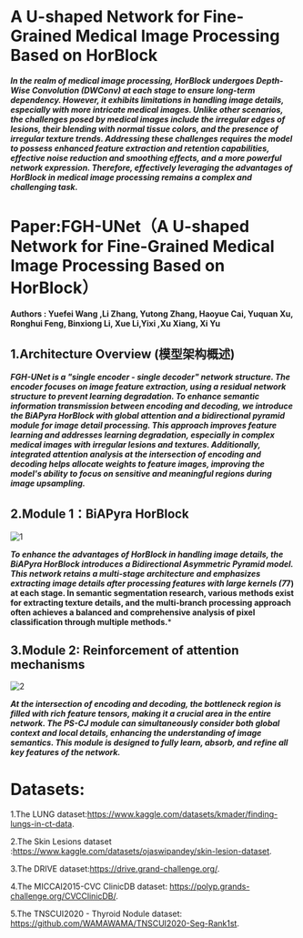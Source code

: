 # A U-shaped Network for Fine-Grained Medical Image Processing Based on HorBlock

***In the realm of medical image processing, HorBlock undergoes Depth-Wise Convolution (DWConv) at each stage to ensure long-term dependency. However, it exhibits limitations in handling image details, especially with more intricate medical images. Unlike other scenarios, the challenges posed by medical images include the irregular edges of lesions, their blending with normal tissue colors, and the presence of irregular texture trends. Addressing these challenges requires the model to possess enhanced feature extraction and retention capabilities, effective noise reduction and smoothing effects, and a more powerful network expression. Therefore, effectively leveraging the advantages of HorBlock in medical image processing remains a complex and challenging task.***

# Paper:FGH-UNet（A U-shaped Network for Fine-Grained Medical Image Processing Based on HorBlock）

**Authors : Yuefei Wang ,Li Zhang, Yutong Zhang, Haoyue Cai,  Yuquan Xu, Ronghui Feng, Binxiong Li, Xue Li,Yixi ,Xu Xiang, Xi Yu**

## **1.Architecture Overview (模型架构概述)**



***FGH-UNet is a "single encoder - single decoder" network structure. The encoder focuses on image feature extraction, using a residual network structure to prevent learning degradation. To enhance semantic information transmission between encoding and decoding, we introduce the BiAPyra HorBlock with global attention and a bidirectional pyramid module for image detail processing. This approach improves feature learning and addresses learning degradation, especially in complex medical images with irregular lesions and textures. Additionally, integrated attention analysis at the intersection of encoding and decoding helps allocate weights to feature images, improving the model's ability to focus on sensitive and meaningful regions during image upsampling.***

## 2.Module 1：BiAPyra HorBlock

![1](https://github.com/YF-W/FGH-UNet/assets/66008255/baf1e9a1-9188-4d1d-a80b-e812acec6bd8)


***To enhance the advantages of HorBlock in handling image details, the BiAPyra HorBlock introduces a Bidirectional Asymmetric Pyramid model. This network retains a multi-stage architecture and emphasizes extracting image details after processing features with large kernels (7*7) at each stage. In semantic segmentation research, various methods exist for extracting texture details, and the multi-branch processing approach often achieves a balanced and comprehensive analysis of pixel classification through multiple methods.***

## 3.Module 2:   Reinforcement of attention mechanisms

![2](https://github.com/YF-W/FGH-UNet/assets/66008255/589dc68c-5788-476e-8106-3a3e27b5f27b)


***At the intersection of encoding and decoding, the bottleneck region is filled with rich feature tensors, making it a crucial area in the entire network. The PS-CJ module can simultaneously consider both global context and local details, enhancing the understanding of image semantics. This module is designed to fully learn, absorb, and refine all key features of the network.***

# **Datasets**:

1.The LUNG dataset:https://www.kaggle.com/datasets/kmader/finding-lungs-in-ct-data.

2.The Skin Lesions dataset :https://www.kaggle.com/datasets/ojaswipandey/skin-lesion-dataset.

3.The DRIVE dataset:https://drive.grand-challenge.org/.

4.The MICCAI2015-CVC ClinicDB dataset: https://polyp.grands-challenge.org/CVCClinicDB/.

5.The TNSCUI2020 - Thyroid Nodule dataset: https://github.com/WAMAWAMA/TNSCUI2020-Seg-Rank1st.
